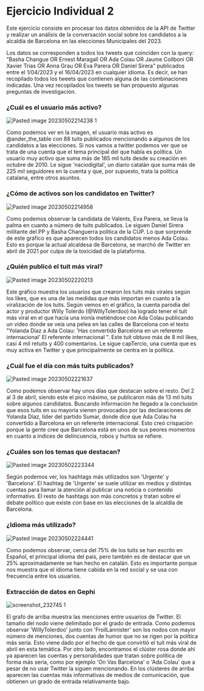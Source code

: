 # Ejercicio Individual 2

Este ejercicio consiste en procesar los datos obtenidos de la API de Twitter y realizar un análisis de la conversación social sobre los candidatos a la alcaldía de Barcelona en las elecciones Municipales del 2023.

Los datos se corresponden a todos los tweets que coinciden con la query: "Basha Changue OR Ernest Maragall OR Ada Colau OR Jaume Collboni OR Xavier Trias OR Anna Grau OR Eva Parera OR Daniel Sirera" publicados entre el 1/04/2023 y el 16/04/2023 en cualquier idioma. Es decir, se han recopilado todos los tweets que contienen alguna de las combinaciones indicadas. Una vez recopilados los tweets se han propuesto algunas preguntas de investigación.

### ¿Cuál es el usuario más activo?
![Pasted image 20230502214238 1](https://user-images.githubusercontent.com/125611874/235793425-9359b3d9-71ee-4e99-964f-c49dd76811df.png)


Como podemos ver en la imagen, el usuario más activo es @ander_the_table con 88 tuits publicados mencionando a algunos de los candidatos a las elecciones. Si nos vamos a twitter podemos ver que se trata de una cuenta que el tema principal del que habla es política. Un usuario muy activo que suma más de 185 mil tuits desde su creación en octubre de 2010. Le sigue 'naciodigital', un diario catalán que suma más de 225 mil seguidores en la cuenta y que, por supuesto, trata la política catalana, entre otros asuntos.


### ¿Cómo de activos son los candidatos en Twitter?

![Pasted image 20230502214958](https://user-images.githubusercontent.com/125611874/235793451-ccff1ca0-f065-4e43-9dad-d9a4bc592c14.png)


Como podemos observar la candidata de Valents, Eva Parera, se lleva la palma en cuanto a número de tuits publicados. Le siguen Daniel Sirera militante del PP y Basha Changuerra política de la CUP. Lo que sorprende de este gráfico es que aparecen todos los candidatos menos Ada Colau. Esto es porque la actual alcaldesa de Barcelona, se marchó de Twitter en abril de 2021 por culpa de la toxicidad de la plataforma.

### ¿Quién publicó el tuit más viral?

![Pasted image 20230502220213](https://user-images.githubusercontent.com/125611874/235793478-c16f4e40-52e4-4227-8fb5-ac5e140d2092.png)


Este gráfico muestra los usuarios que crearon los tuits más virales según los likes, que es una de las medidas que más importan en cuanto a la viralización de los tuits. Según vemos en el gráfico, la cuenta parodia del actor y productor Willy Tolerdo (@WillyTolerdoo) ha logrado tener el tuit más viral en el que hacía una ironía metiéndose con Ada Colau publicando un vídeo donde se veía una pelea en las calles de Barcelona con el texto "Yolanda Díaz a Ada Colau: 'Has convertido Barcelona en un referente internacional' El referente internacional ". Este tuit obtuvo más de 8 mil likes, casi 4 mil retuits y 400 comentarios. Le sigue capTercio, una cuenta que es muy activa en Twitter y que principalmente se centra en la política. 


### ¿Cuál fue el día con más tuits publicados?


![Pasted image 20230502221637](https://user-images.githubusercontent.com/125611874/235793501-9c7226e3-a097-45c8-9f82-13a7cdfc3ce6.png)

Como podemos observar hay unos días que destacan sobre el resto. Del 2 al 3 de abril, siendo este el pico máximo, se publicaron más de 13 mil tuits sobre algunos candidatos. Buscando información he llegado a la conclusión que esos tuits en su mayoría vienen provocados por las declaraciones de Yolanda Díaz, líder del partido Sumar, donde dice que Ada Colau ha convertido a Barcelona en un referente internacional. Esto creó crispación porque la gente cree que Barcelona está en unos de sus peores momentos en cuanto a índices de delincuencia, robos y hurtos se refiere. 

### ¿Cuáles son los temas que destacan?
![Pasted image 20230502223344](https://user-images.githubusercontent.com/125611874/235793521-50254c31-f1eb-4bbc-93cf-1ad7c3ce4868.png)


Según podemos ver, los hashtags más utilizados son 'Urgente' y 'Barcelona'. El hashtag de 'Urgente' se suele utilizar en medios y distintas cuentas para llamar la atención al publicar una noticia o contenido informativo. El resto de hashtags son más concretos y tratan sobre el debate político que existe con base en las elecciones de la alcaldía de Barcelona.

### ¿Idioma más utilizado?

![Pasted image 20230502224441](https://user-images.githubusercontent.com/125611874/235793533-fc842f7c-63b0-4375-8da6-d5af7a2e82d3.png)


Como podemos observar, cerca del 75% de los tuits se han escrito en Español, el principal idioma del país, pero también es de destacar que un 25% aproximadamente se han hecho en catalán. Esto es importante porque nos muestra que el idioma tiene cabida en la red social y se usa con frecuencia entre los usuarios.

### Extracción de datos en Gephi

![screenshot_232745 1](https://user-images.githubusercontent.com/125611874/235793564-d1057021-51e4-4ddd-b519-f6691eebdbaf.png)

El grafo de arriba muestra las menciones entre usuarios de Twitter. El tamaño del nodo viene delimitado por el grado de entrada. Como podemos observar 'WillyTolerdoo' junto con 'FroilLannister' son los nodos con mayor número de menciones, dos cuentas de humor que no se rigen por la política más seria. Esto viene dado por el hecho de que convirtió el tuit más viral de abril en esta temática. Por otro lado, encontramos el clúster rosa donde ahí ya aparecen las cuentas y personalidades que tratan sobre política de forma más seria, como por ejemplo 'On Vas Barcelona' o 'Ada Colau' que a pesar de no usar Twitter la siguen mencionando. En los clústeres de arriba aparecen las cuentas más informativas de medios de comunicación, que obtienen un grado de entrada relativamente bajo.
